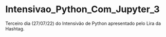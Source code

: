 # Intensivao_Python_Com_Jupyter_3
Terceiro dia (27/07/22) do Intensivão de Python apresentado pelo Lira da Hashtag.
